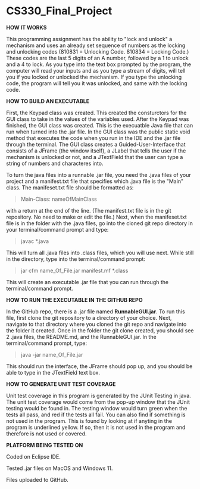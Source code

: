 # CS330_Final_Project

**HOW IT WORKS**

This programming assignment has the ability to "lock and unlock" a mechanism and uses an already set sequence of numbers as the locking and unlocking codes (810831 = Unlocking Code. 810834 = Locking Code.) These codes are the last 5 digits of an A number, followed by a 1 to unlock and a 4 to lock. As you type into the text box prompted by the program, the computer will read your inputs and as you type a stream of digits, will tell you if you locked or unlocked the mechanism. If you type the unlocking code, the program will tell you it was unlocked, and same with the locking code.

**HOW TO BUILD AN EXECUTABLE**

First, the Keypad class was created. This created the consturctors for the GUI class to take in the values of the variables used. After the Keypad was finished, the GUI class was created. This is the execuatble Java file that can run when turned into the .jar file. In the GUI class was the public static void method that executes the code when you run in the IDE and the .jar file through the terminal. The GUI class creates a Guided-User-Interface that consists of a JFrame (the window itself), a JLabel that tells the user if the mechanism is unlocked or not, and a JTextField that the user can type a string of numbers and characteres into. 

To turn the java files into a runnable .jar file, you need the .java files of your project and a manifest.txt file that specifies which .java file is the "Main" class. The manifeset.txt file should be formatted as:

>Main-Class: nameOfMainClass

with a return at the end of the line. (The manifest.txt file is in the git repository. No need to make or edit the file.) Next, when the manifeset.txt file is in the folder with the .java files, go into the cloned git repo directory in your terminal/command prompt and type:

>javac *.java

This will turn all .java files into .class files, which you will use next. While still in the directory, type into the terminal/command prompt:

>jar cfm name_Of_File.jar manifest.mf *.class

This will create an executable .jar file that you can run through the terminal/command prompt.


**HOW TO RUN THE EXECUTABLE IN THE GITHUB REPO**

In the GitHub repo, there is a .jar file named **RunnableGUI.jar**. To run this file, first clone the git repository to a directory of your choice. Next, navigate to that directory where you cloned the git repo and navigate into the folder it created. Once in the folder the git clone created, you should see 2 .java files, the README.md, and the RunnableGUI.jar. In the terminal/command prompt, type:

>java -jar name_Of_File.jar

This should run the interface, the JFrame should pop up, and you should be able to type in the JTextField text box.

**HOW TO GENERATE UNIT TEST COVERAGE**

Unit test coverage in this program is generated by the JUnit Testing in java. The unit test coverage would come from the pop-up window that the JUnit testing would be found in. The testing window would turn green when the tests all pass, and red if the tests all fail. You can also find if something is not used in the program. This is found by looking at if anyting in the program is underlined yellow. If so, then it is not used in the program and therefore is not used or covered. 

**PLATFORM BEING TESTED ON**

Coded on Eclipse IDE.

Tested .jar files on MacOS and Windows 11.

Files uploaded to GitHub.
